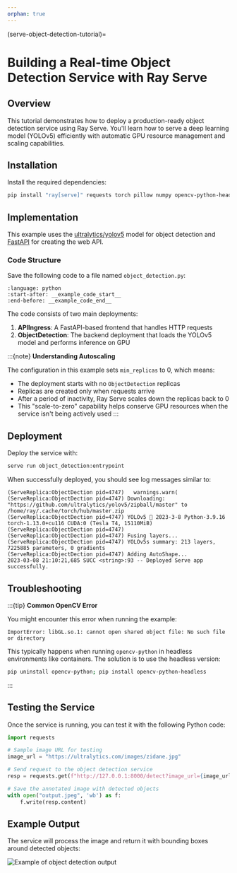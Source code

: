 ```yaml
---
orphan: true
---
```


(serve-object-detection-tutorial)=

# Building a Real-time Object Detection Service with Ray Serve

## Overview

This tutorial demonstrates how to deploy a production-ready object detection service using Ray Serve. You'll learn how to serve a deep learning model (YOLOv5) efficiently with automatic GPU resource management and scaling capabilities.


## Installation

Install the required dependencies:

```bash
pip install "ray[serve]" requests torch pillow numpy opencv-python-headless pandas "gitpython>=3.1.30"
```

## Implementation

This example uses the [ultralytics/yolov5](https://github.com/ultralytics/yolov5) model for object detection and [FastAPI](https://fastapi.tiangolo.com/) for creating the web API. 

### Code Structure

Save the following code to a file named `object_detection.py`:

```{literalinclude} ../doc_code/object_detection.py
:language: python
:start-after: __example_code_start__
:end-before: __example_code_end__
```

The code consists of two main deployments:
1. **APIIngress**: A FastAPI-based frontend that handles HTTP requests
2. **ObjectDetection**: The backend deployment that loads the YOLOv5 model and performs inference on GPU

:::{note}
**Understanding Autoscaling**

The configuration in this example sets `min_replicas` to 0, which means:
- The deployment starts with no `ObjectDetection` replicas
- Replicas are created only when requests arrive
- After a period of inactivity, Ray Serve scales down the replicas back to 0
- This "scale-to-zero" capability helps conserve GPU resources when the service isn't being actively used
:::

## Deployment

Deploy the service with:

```bash
serve run object_detection:entrypoint
```

When successfully deployed, you should see log messages similar to:

```text
(ServeReplica:ObjectDection pid=4747)   warnings.warn(
(ServeReplica:ObjectDection pid=4747) Downloading: "https://github.com/ultralytics/yolov5/zipball/master" to /home/ray/.cache/torch/hub/master.zip
(ServeReplica:ObjectDection pid=4747) YOLOv5 🚀 2023-3-8 Python-3.9.16 torch-1.13.0+cu116 CUDA:0 (Tesla T4, 15110MiB)
(ServeReplica:ObjectDection pid=4747) 
(ServeReplica:ObjectDection pid=4747) Fusing layers... 
(ServeReplica:ObjectDection pid=4747) YOLOv5s summary: 213 layers, 7225885 parameters, 0 gradients
(ServeReplica:ObjectDection pid=4747) Adding AutoShape... 
2023-03-08 21:10:21,685 SUCC <string>:93 -- Deployed Serve app successfully.
```



## Troubleshooting

:::{tip}
**Common OpenCV Error**

You might encounter this error when running the example:

```
ImportError: libGL.so.1: cannot open shared object file: No such file or directory
```

This typically happens when running `opencv-python` in headless environments like containers. The solution is to use the headless version:

```bash
pip uninstall opencv-python; pip install opencv-python-headless
```
:::

## Testing the Service

Once the service is running, you can test it with the following Python code:

```python
import requests

# Sample image URL for testing
image_url = "https://ultralytics.com/images/zidane.jpg"

# Send request to the object detection service
resp = requests.get(f"http://127.0.0.1:8000/detect?image_url={image_url}")

# Save the annotated image with detected objects
with open("output.jpeg", 'wb') as f:
    f.write(resp.content)
```

## Example Output

The service will process the image and return it with bounding boxes around detected objects:

![Example of object detection output](https://raw.githubusercontent.com/ray-project/images/master/docs/serve/object_detection_output.jpeg)

